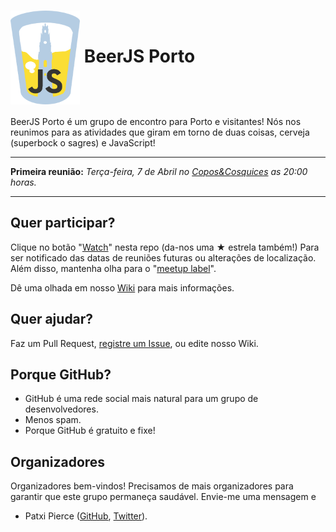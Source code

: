 # <img src="./assets/beerjs-porto.png?raw=true" height="150" align="center" alt="Edited original logo from the beerjs assets."> BeerJS Porto

BeerJS Porto é um grupo de encontro para Porto e visitantes! Nós nos reunimos para as atividades que giram em torno de duas coisas, cerveja (superbock o sagres) e JavaScript!

<hr />

**Primeira reunião:** _Terça-feira, 7 de Abril no [Copos&Cosquices](https://www.facebook.com/coposecusquices) as 20:00 horas._

<hr />

## Quer participar?

Clique no botão "[Watch](https://github.com/beerjs/porto/subscription)" nesta repo (da-nos uma **★** estrela também!) Para ser notificado das datas de reuniões futuras ou alterações de localização. Além disso, mantenha olha para o "[meetup label](https://github.com/beerjs/porto/labels/meetup)".

Dê uma olhada em nosso [Wiki](https://github.com/beerjs/porto/wiki) para mais informações.

## Quer ajudar?

Faz um Pull Request, [registre um Issue](https://github.com/beerjs/porto/issues/new), ou edite nosso Wiki.

## Porque GitHub?

* GitHub é uma rede social mais natural para um grupo de desenvolvedores.
* Menos spam.
* Porque GitHub é gratuito e fixe!

## Organizadores

Organizadores bem-vindos! Precisamos de mais organizadores para garantir que este grupo permaneça saudável. Envie-me uma mensagem e

* Patxi Pierce ([GitHub](https://github.com/pachanka), [Twitter](https://twitter.com/patxipierce)).